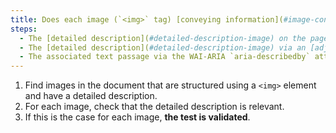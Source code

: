 ```yaml
---
title: Does each image (`<img>` tag) [conveying information](#image-conveying-information), with a [detailed description](#detailed-description-image), meet these conditions?
steps:
  - The [detailed description](#detailed-description-image) on the page and indicated by the [text alternative](#text-alternative-image) is relevant.
  - The [detailed description](#detailed-description-image) via an [adjacent link or button](#adjacent-link-or-button) is relevant.
  - The associated text passage via the WAI-ARIA `aria-describedby` attribute is relevant.
---
```


1. Find images in the document that are structured using a `<img>` element and have a detailed description.
2. For each image, check that the detailed description is relevant.
3. If this is the case for each image, **the test is validated**.
